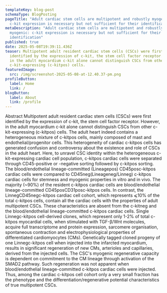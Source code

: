 ```yaml
---
templateKey: blog-post
schemaType: BlogPosting
pageTitle: "Adult cardiac stem cells are multipotent and robustly myogenic:
  c-kit expression is necessary but not sufficient for their identification"
metaDescription: "Adult cardiac stem cells are multipotent and robustly
  myogenic: c-kit expression is necessary but not sufficient for their
  identification"
published: true
date: 2025-05-08T19:39:11.436Z
teaser: Multipotent adult resident cardiac stem cells (CSCs) were first
  identified by the expression of c-kit, the stem cell factor receptor. However,
  in the adult myocardium c-kit alone cannot distinguish CSCs from other
  c-kit-expressing (c-kitpos) cells.
featuredImage:
  src: /img/screenshot-2025-05-08-at-12.40.37-pm.png
profileButton:
  label: Home
  link: /
blogButton:
  label: About
  link: /profile
---
```

Abstract
Multipotent adult resident cardiac stem cells (CSCs) were first identified by the expression of c-kit, the stem cell factor receptor. However, in the adult myocardium c-kit alone cannot distinguish CSCs from other c-kit-expressing (c-kitpos) cells. The adult heart indeed contains a heterogeneous mixture of c-kitpos cells, mainly composed of mast and endothelial/progenitor cells. This heterogeneity of cardiac c-kitpos cells has generated confusion and controversy about the existence and role of CSCs in the adult heart. Here, to unravel CSC identity within the heterogeneous c-kit-expressing cardiac cell population, c-kitpos cardiac cells were separated through CD45-positive or -negative sorting followed by c-kitpos sorting. The blood/endothelial lineage-committed (Lineagepos) CD45posc-kitpos cardiac cells were compared to CD45neg(Lineageneg/Linneg) c-kitpos cardiac cells for stemness and myogenic properties in vitro and in vivo. The majority (~90%) of the resident c-kitpos cardiac cells are blood/endothelial lineage-committed CD45posCD31posc-kitpos cells. In contrast, the LinnegCD45negc-kitpos cardiac cell cohort, which represents ⩽10% of the total c-kitpos cells, contain all the cardiac cells with the properties of adult multipotent CSCs. These characteristics are absent from the c-kitneg and the blood/endothelial lineage-committed c-kitpos cardiac cells. Single Linnegc-kitpos cell-derived clones, which represent only 1-2% of total c-kitpos myocardial cells, when stimulated with TGF-β/Wnt molecules, acquire full transcriptome and protein expression, sarcomere organisation, spontaneous contraction and electrophysiological properties of differentiated cardiomyocytes (CMs). Genetically tagged cloned progeny of one Linnegc-kitpos cell when injected into the infarcted myocardium, results in significant regeneration of new CMs, arterioles and capillaries, derived from the injected cells. The CSC's myogenic regenerative capacity is dependent on commitment to the CM lineage through activation of the SMAD2 pathway. Such regeneration was not apparent when blood/endothelial lineage-committed c-kitpos cardiac cells were injected. Thus, among the cardiac c-kitpos cell cohort only a very small fraction has the phenotype and the differentiation/regenerative potential characteristics of true multipotent CSCs.